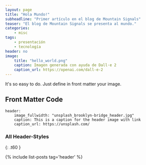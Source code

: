```yaml
---
layout: page
title: "Hola Mundo!"
subheadline: "Primer artículo en el blog de Mountain Signals"
teaser: "El blog de Mountain Signals se presenta al mundo."
categories:
    - misc
tags:
    - presentación
    - tecnología
header: no
image:
    title: "hello_world.png"
    caption: Imagen generada con ayuda de Dall·e 2 
    caption_url: https://openai.com/dall-e-2
---
```


It's so easy to do. Just define in front matter your image.
<!--more-->

## Front Matter Code

~~~
header:
    image_fullwidth: "unsplash_brooklyn-bridge_header.jpg"
    caption: This is a caption for the header image with link
    caption_url: https://unsplash.com/
~~~



### All Header-Styles 
{: .t60 }

{% include list-posts tag='header' %}

